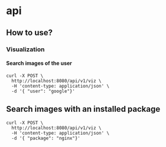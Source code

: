# api

## How to use?

### Visualization

#### Search images of the user

```
curl -X POST \
  http://localhost:8080/api/v1/viz \
  -H 'content-type: application/json' \
  -d '{ "user": "google"}'
```

## Search images with an installed package

```
curl -X POST \
  http://localhost:8080/api/v1/viz \
  -H 'content-type: application/json' \
  -d '{ "package": "nginx"}'
```
